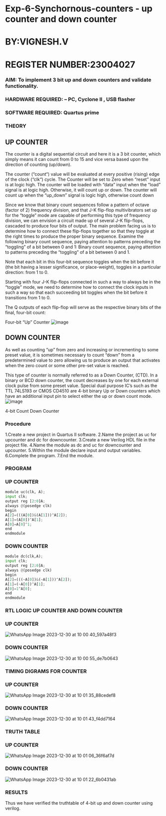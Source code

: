 # Exp-6-Synchornous-counters - up counter and down counter 
# BY:VIGNESH.V
# REGISTER NUMBER:23004027
### AIM: To implement 3 bit up and down counters and validate  functionality.
### HARDWARE REQUIRED:  – PC, Cyclone II , USB flasher
### SOFTWARE REQUIRED:   Quartus prime
### THEORY 

## UP COUNTER 
The counter is a digital sequential circuit and here it is a 3 bit counter, which simply means it can count from 0 to 15 and vice versa based upon the direction of counting (up/down). 

The counter (“count“) value will be evaluated at every positive (rising) edge of the clock (“clk“) cycle.
The Counter will be set to Zero when “reset” input is at logic high.
The counter will be loaded with “data” input when the “load” signal is at logic high. Otherwise, it will count up or down.
The counter will count up when the “up_down” signal is logic high, otherwise count down

Since we know that binary count sequences follow a pattern of octave (factor of 2) frequency division, and that J-K flip-flop multivibrators set up for the “toggle” mode are capable of performing this type of frequency division, we can envision a circuit made up of several J-K flip-flops, cascaded to produce four bits of output.
The main problem facing us is to determine how to connect these flip-flops together so that they toggle at the right times to produce the proper binary sequence.
Examine the following binary count sequence, paying attention to patterns preceding the “toggling” of a bit between 0 and 1:
Binary count sequence, paying attention to patterns preceding the “toggling” of a bit between 0 and 1.

Note that each bit in this four-bit sequence toggles when the bit before it (the bit having a lesser significance, or place-weight), toggles in a particular direction: from 1 to 0.



 
 

Starting with four J-K flip-flops connected in such a way to always be in the “toggle” mode, we need to determine how to connect the clock inputs in such a way so that each succeeding bit toggles when the bit before it transitions from 1 to 0.

The Q outputs of each flip-flop will serve as the respective binary bits of the final, four-bit count:

 
 

Four-bit “Up” Counter
![image](https://user-images.githubusercontent.com/36288975/169644758-b2f4339d-9532-40c5-af40-8f4f8c942e2c.png)



## DOWN COUNTER 

As well as counting “up” from zero and increasing or incrementing to some preset value, it is sometimes necessary to count “down” from a predetermined value to zero allowing us to produce an output that activates when the zero count or some other pre-set value is reached.

This type of counter is normally referred to as a Down Counter, (CTD). In a binary or BCD down counter, the count decreases by one for each external clock pulse from some preset value. Special dual purpose IC’s such as the TTL 74LS193 or CMOS CD4510 are 4-bit binary Up or Down counters which have an additional input pin to select either the up or down count mode.
![image](https://user-images.githubusercontent.com/36288975/169644844-1a14e123-7228-4ed8-81a9-eb937dff4ac8.png)


4-bit Count Down Counter
### Procedure
1.Create a new project in Quartus II software.
2.Name the project as uc for upcounter and dc for downcounter.
3.Create a new Verilog HDL file in the project file.
4.Name the module as dc and uc for downcounter and upcounter.
5.Within the module declare input and output variables.
6.Complete the program.
7.End the module.



### PROGRAM 
### UP COUNTER
```python
module uc(clk, A);
input clk;
output reg [2:0]A;
always @(posedge clk)
begin
A[2]=(((A[0])&(A[1]))^A[2]);
A[1]=(A[0])^A[1];
A[0]=A[0]^1;
end
endmodule
```
### DOWN COUNTER
```python
module dc(clk,A);
input clk;
output reg [2:0]A;
always @(posedge clk)
begin
A[2]=(((~A[0])&(~A[1]))^A[2]);
A[1]=(~A[0])^A[1];
A[0]=1^A[0];
end
endmodule
```

### RTL LOGIC UP COUNTER AND DOWN COUNTER  
### UP COUNTER
![WhatsApp Image 2023-12-30 at 10 00 40_597a48f3](https://github.com/23004027/Exp-7-Synchornous-counters-/assets/138956447/5e559cc8-dbe8-44e2-b276-17c8d030faa2)


### DOWN COUNTER
![WhatsApp Image 2023-12-30 at 10 00 55_de7b0643](https://github.com/23004027/Exp-7-Synchornous-counters-/assets/138956447/f03e7228-5486-4193-be9e-0a293ba63a64)



### TIMING DIGRAMS FOR COUNTER  
### UP COUNTER
![WhatsApp Image 2023-12-30 at 10 01 35_88cedef8](https://github.com/23004027/Exp-7-Synchornous-counters-/assets/138956447/3760fb80-cfcb-47fa-925d-4031753f6a0e)

### DOWN COUNTER
![WhatsApp Image 2023-12-30 at 10 01 43_f4dd7164](https://github.com/23004027/Exp-7-Synchornous-counters-/assets/138956447/b58043cb-f08a-47f6-a681-f542d5096c79)



### TRUTH TABLE 
### UP COUNTER
![WhatsApp Image 2023-12-30 at 10 01 06_36f6af7d](https://github.com/23004027/Exp-7-Synchornous-counters-/assets/138956447/494109fb-cd55-403c-95d6-0e32e3f47b9c)

### DOWN COUNTER
![WhatsApp Image 2023-12-30 at 10 01 22_6b0431ab](https://github.com/23004027/Exp-7-Synchornous-counters-/assets/138956447/50fad036-347e-44fc-8b8d-b62da485887a)




### RESULTS
Thus we have verified the truthtable of 4-bit up and down counter using verilog.
